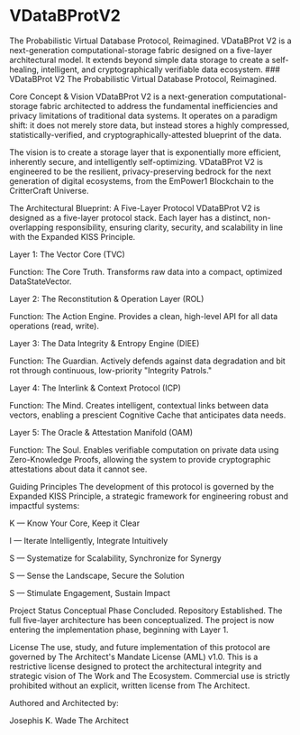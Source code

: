 # VDataBProtV2
The Probabilistic Virtual Database Protocol, Reimagined.  VDataBProt V2 is a next-generation computational-storage fabric designed on a five-layer architectural model. It extends beyond simple data storage to create a self-healing, intelligent, and cryptographically verifiable data ecosystem.  ### VDataBProt V2
The Probabilistic Virtual Database Protocol, Reimagined.

Core Concept & Vision
VDataBProt V2 is a next-generation computational-storage fabric architected to address the fundamental inefficiencies and privacy limitations of traditional data systems. It operates on a paradigm shift: it does not merely store data, but instead stores a highly compressed, statistically-verified, and cryptographically-attested blueprint of the data.

The vision is to create a storage layer that is exponentially more efficient, inherently secure, and intelligently self-optimizing. VDataBProt V2 is engineered to be the resilient, privacy-preserving bedrock for the next generation of digital ecosystems, from the EmPower1 Blockchain to the CritterCraft Universe.

The Architectural Blueprint: A Five-Layer Protocol
VDataBProt V2 is designed as a five-layer protocol stack. Each layer has a distinct, non-overlapping responsibility, ensuring clarity, security, and scalability in line with the Expanded KISS Principle.

Layer 1: The Vector Core (TVC)

Function: The Core Truth. Transforms raw data into a compact, optimized DataStateVector.

Layer 2: The Reconstitution & Operation Layer (ROL)

Function: The Action Engine. Provides a clean, high-level API for all data operations (read, write).

Layer 3: The Data Integrity & Entropy Engine (DIEE)

Function: The Guardian. Actively defends against data degradation and bit rot through continuous, low-priority "Integrity Patrols."

Layer 4: The Interlink & Context Protocol (ICP)

Function: The Mind. Creates intelligent, contextual links between data vectors, enabling a prescient Cognitive Cache that anticipates data needs.

Layer 5: The Oracle & Attestation Manifold (OAM)

Function: The Soul. Enables verifiable computation on private data using Zero-Knowledge Proofs, allowing the system to provide cryptographic attestations about data it cannot see.

Guiding Principles
The development of this protocol is governed by the Expanded KISS Principle, a strategic framework for engineering robust and impactful systems:

K — Know Your Core, Keep it Clear

I — Iterate Intelligently, Integrate Intuitively

S — Systematize for Scalability, Synchronize for Synergy

S — Sense the Landscape, Secure the Solution

S — Stimulate Engagement, Sustain Impact

Project Status
Conceptual Phase Concluded. Repository Established.
The full five-layer architecture has been conceptualized. The project is now entering the implementation phase, beginning with Layer 1.

License
The use, study, and future implementation of this protocol are governed by The Architect's Mandate License (AML) v1.0. This is a restrictive license designed to protect the architectural integrity and strategic vision of The Work and The Ecosystem. Commercial use is strictly prohibited without an explicit, written license from The Architect.

Authored and Architected by:

Josephis K. Wade
The Architect
